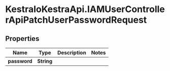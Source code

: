# KestraIoKestraApi.IAMUserControllerApiPatchUserPasswordRequest

## Properties

Name | Type | Description | Notes
------------ | ------------- | ------------- | -------------
**password** | **String** |  | 


